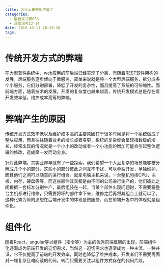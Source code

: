 ```yaml
---
title: 为什么要做组件库？
categories:
  - 层叠样式表CSS
  - 深度思考12-14
date: 2019-10-11 20:29:38
tags:
---
```

# 传统开发方式的弊端

在大型软件系统中，web应用的前后端已经实现了分离，而随着REST软件架构的发展，后端服务逐步倾向于微服务，简单来说就是将一个大型后端服务，拆分成多个小服务，它们分别部署，降低了开发的复杂性，而且提高了系统的可伸缩性。而前端方面，随着技术的发展，开发的复杂度也越来越高，传统开发模式总是存在着开发效率低，维护成本高等的弊端。  

# 弊端产生的原因

传统开发方式效率低以及维护成本高的主要原因在于很多时候是将一个系统做成了整块应用，而且往往随着业务的增长或者变更，系统的复杂度会呈现指数级的增长，经常出现的情况就是一个小小的改动或者一个小功能的增加可能会引起整体逻辑的修改，造成牵一发而动全身。  

针对此弊端，其实业界早就有了一些探索，我们希望一个大且复杂的场景能够被分解成几个小的部分，这些小的部分彼此之间互不干扰，可以单独开发，单独维护，而且他们之间可以随意的进行组合。就拿电脑主机来说，一台整机包括CPU，主板，内存，硬盘等等，而这些部件其实都是由不同的公司进行生产的，他们彼此之间根据一套标准分别生产，最后组装在一起。当某个部件出现问题时，不需要将整台主机都进行维修，只需要将坏的部件拿下来，维修之后再将其组合上就可以了。这种化繁为简的思想在后端开发中的体现是微服务，而在前端开发中的体现就是组件化。  

# 组件化

随着React，angular等以组件（指令等）为主的优秀前端框架的出现，前端组件化逐渐成为前端开发的迫切需求，当然这一迫切需求也逐渐成为一种主流，一种共识，它不仅提高了前端的开发效率，同时也降低了维护成本。开发者们不需要再面对一堆复杂且难阅读的代码，转而只需要关注以组件方式存在的代码片段。 